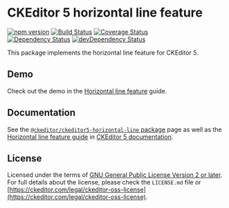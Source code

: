 CKEditor 5 horizontal line feature
===========================

[![npm version](https://badge.fury.io/js/%40ckeditor%2Fckeditor5-horizontal-line.svg)](https://www.npmjs.com/package/@ckeditor/ckeditor5-horizontal-line)
[![Build Status](https://travis-ci.org/ckeditor/ckeditor5-horizontal-line.svg?branch=master)](https://travis-ci.org/ckeditor/ckeditor5-horizontal-line)
[![Coverage Status](https://coveralls.io/repos/github/ckeditor/ckeditor5-horizontal-line/badge.svg?branch=master)](https://coveralls.io/github/ckeditor/ckeditor5-horizontal-line?branch=master)
<br>
[![Dependency Status](https://david-dm.org/ckeditor/ckeditor5-horizontal-line/status.svg)](https://david-dm.org/ckeditor/ckeditor5-horizontal-line)
[![devDependency Status](https://david-dm.org/ckeditor/ckeditor5-horizontal-line/dev-status.svg)](https://david-dm.org/ckeditor/ckeditor5-horizontal-line?type=dev)

This package implements the horizontal line feature for CKEditor 5.

## Demo

Check out the demo in the [Horizontal line feature](https://ckeditor.com/docs/ckeditor5/latest/features/horizontal-line.html) guide.

## Documentation

See the [`@ckeditor/ckeditor5-horizontal-line` package](https://ckeditor.com/docs/ckeditor5/latest/api/horizontal-line.html) page as well as the [Horizontal line feature guide](https://ckeditor.com/docs/ckeditor5/latest/features/horizontal-line.html) in [CKEditor 5 documentation](https://ckeditor.com/docs/ckeditor5/latest/).

## License

Licensed under the terms of [GNU General Public License Version 2 or later](http://www.gnu.org/licenses/gpl.html). For full details about the license, please check the `LICENSE.md` file or [https://ckeditor.com/legal/ckeditor-oss-license](https://ckeditor.com/legal/ckeditor-oss-license).
